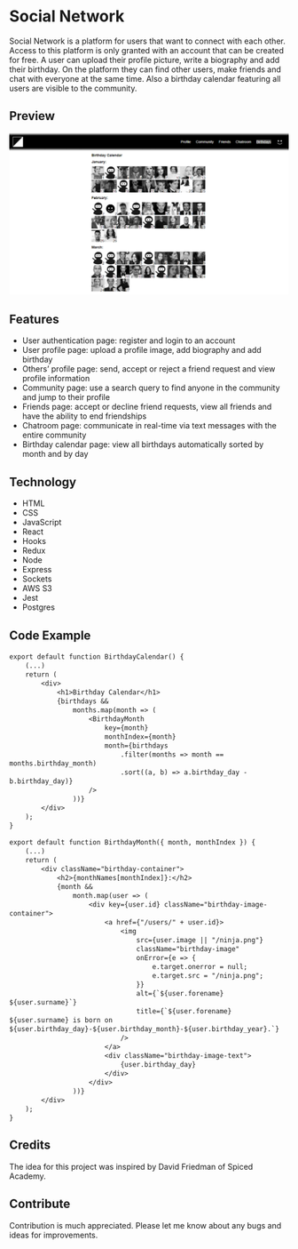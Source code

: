 # Social Network

Social Network is a platform for users that want to connect with each other. Access to this platform is only granted with an account that can be created for free. A user can upload their profile picture, write a biography and add their birthday. On the platform they can find other users, make friends and chat with everyone at the same time. Also a birthday calendar featuring all users are visible to the community.

## Preview

<p align="center">
<img src="/public/social-network-preview.png" alt="Preview of Social Network">
</p>

## Features

-   User authentication page: register and login to an account
-   User profile page: upload a profile image, add biography and add birthday
-   Others’ profile page: send, accept or reject a friend request and view profile information
-   Community page: use a search query to find anyone in the community and jump to their profile
-   Friends page: accept or decline friend requests, view all friends and have the ability to end friendships
-   Chatroom page: communicate in real-time via text messages with the entire community
-   Birthday calendar page: view all birthdays automatically sorted by month and by day

## Technology

-   HTML
-   CSS
-   JavaScript
-   React
-   Hooks
-   Redux
-   Node
-   Express
-   Sockets
-   AWS S3
-   Jest
-   Postgres

## Code Example

```
export default function BirthdayCalendar() {
    (...)
    return (
        <div>
            <h1>Birthday Calendar</h1>
            {birthdays &&
                months.map(month => (
                    <BirthdayMonth
                        key={month}
                        monthIndex={month}
                        month={birthdays
                            .filter(months => month == months.birthday_month)
                            .sort((a, b) => a.birthday_day - b.birthday_day)}
                    />
                ))}
        </div>
    );
}
```

```
export default function BirthdayMonth({ month, monthIndex }) {
    (...)
    return (
        <div className="birthday-container">
            <h2>{monthNames[monthIndex]}:</h2>
            {month &&
                month.map(user => (
                    <div key={user.id} className="birthday-image-container">
                        <a href={"/users/" + user.id}>
                            <img
                                src={user.image || "/ninja.png"}
                                className="birthday-image"
                                onError={e => {
                                    e.target.onerror = null;
                                    e.target.src = "/ninja.png";
                                }}
                                alt={`${user.forename} ${user.surname}`}
                                title={`${user.forename} ${user.surname} is born on ${user.birthday_day}-${user.birthday_month}-${user.birthday_year}.`}
                            />
                        </a>
                        <div className="birthday-image-text">
                            {user.birthday_day}
                        </div>
                    </div>
                ))}
        </div>
    );
}
```

## Credits

The idea for this project was inspired by David Friedman of Spiced Academy.

## Contribute

Contribution is much appreciated. Please let me know about any bugs and ideas for improvements.
